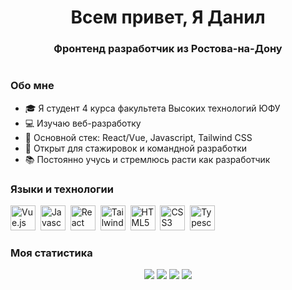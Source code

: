 <div id="header" align='center'><h1> Всем привет, Я Данил</h1>
<h3>Фронтенд разработчик из Ростова-на-Дону</h3>
</div>
<div id="socials" align="center">
    <a href='https://t.me/silius24'>
        <img scr='https://img.shields.io/badge/telegram-1DA1F2?style=for-the-badge&logo=telegram&logoColor=white' />
    </a>
</div>

### Обо мне

- 🎓 Я студент 4 курса факультета Высоких технологий ЮФУ
- 💻 Изучаю веб-разработку
- 🔧 Основной стек: React/Vue, Javascript, Tailwind CSS
- 🚀 Открыт для стажировок и командной разработки
- 📚 Постоянно учусь и стремлюсь расти как разработчик

### Языки и технологии

<img src="https://cdn.jsdelivr.net/gh/devicons/devicon@latest/icons/vuejs/vuejs-original.svg" width=40 height=40 title="Vue.js"/>&nbsp;
<img src="https://cdn.jsdelivr.net/gh/devicons/devicon@latest/icons/javascript/javascript-original.svg" width=40 height=40 title="Javascript"/>&nbsp;
<img src="https://cdn.jsdelivr.net/gh/devicons/devicon@latest/icons/react/react-original.svg" width=40 height=40 title="React"/>&nbsp;
<img src="https://cdn.jsdelivr.net/gh/devicons/devicon@latest/icons/tailwindcss/tailwindcss-original.svg" width=40 height=40 title="TailwindCSS"/>&nbsp;
<img src="https://cdn.jsdelivr.net/gh/devicons/devicon@latest/icons/html5/html5-original.svg" width=40 height=40 title="HTML5"/>&nbsp;
<img src="https://cdn.jsdelivr.net/gh/devicons/devicon@latest/icons/css3/css3-original.svg" width=40 heigth=40 title="CSS3"/>&nbsp;
<img src="https://cdn.jsdelivr.net/gh/devicons/devicon@latest/icons/typescript/typescript-original.svg" width=40 heigth=40 title="Typescript"/>&nbsp;

### Моя статистика

<div id="stat" align="center">
<img src="http://github-profile-summary-cards.vercel.app/api/cards/profile-details?username=silius124&theme=aura_dark"/>

<img src="http://github-profile-summary-cards.vercel.app/api/cards/most-commit-language?username=silius124&theme=aura_dark"/>

<img src="http://github-profile-summary-cards.vercel.app/api/cards/productive-time?username=silius124&theme=aura_dark&utcOffset=8"/>
<img src="https://www.codewars.com/users/silius125/badges/large"/>
</div>
